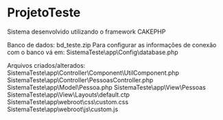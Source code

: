 # ProjetoTeste

Sistema desenvolvido utilizando o framework CAKEPHP

Banco de dados: bd_teste.zip
Para configurar as informações de conexão com o banco vá em: SistemaTeste\app\Config\database.php


Arquivos criados/alterados:
SistemaTeste\app\Controller\Component\UtilComponent.php
SistemaTeste\app\Controller\PessoasController.php
SistemaTeste\app\Model\Pessoa.php
SistemaTeste\app\View\Pessoas
SistemaTeste\app\View\Layouts\default.ctp
SistemaTeste\app\webroot\css\custom.css
SistemaTeste\app\webroot\js\custom.js
